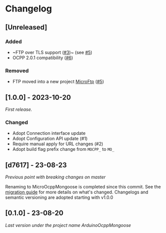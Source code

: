 # Changelog

## [Unreleased]

### Added

- ~FTP over TLS support ([#3](https://github.com/matth-x/MicroOcppMongoose/pull/3))~ (see [#5](https://github.com/matth-x/MicroOcppMongoose/pull/5))
- OCPP 2.0.1 compatibility ([#6](https://github.com/matth-x/MicroOcppMongoose/pull/6))

### Removed

- FTP moved into a new project [MicroFtp](https://github.com/matth-x/MicroFtp) ([#5](https://github.com/matth-x/MicroOcppMongoose/pull/5))

## [1.0.0] - 2023-10-20

_First release._

### Changed

- Adopt Connection interface update
- Adopt Configuration API update (#1)
- Require manual apply for URL changes (#2)
- Adopt build flag prefix change from `MOCPP_` to `MO_`

## [d7617] - 23-08-23

_Previous point with breaking changes on master_

Renaming to MicroOcppMongoose is completed since this commit. See the [migration guide](https://matth-x.github.io/MicroOcpp/migration/) for more details on what's changed. Changelogs and semantic versioning are adopted starting with v1.0.0

## [0.1.0] - 23-08-20

_Last version under the project name ArduinoOcppMongoose_
